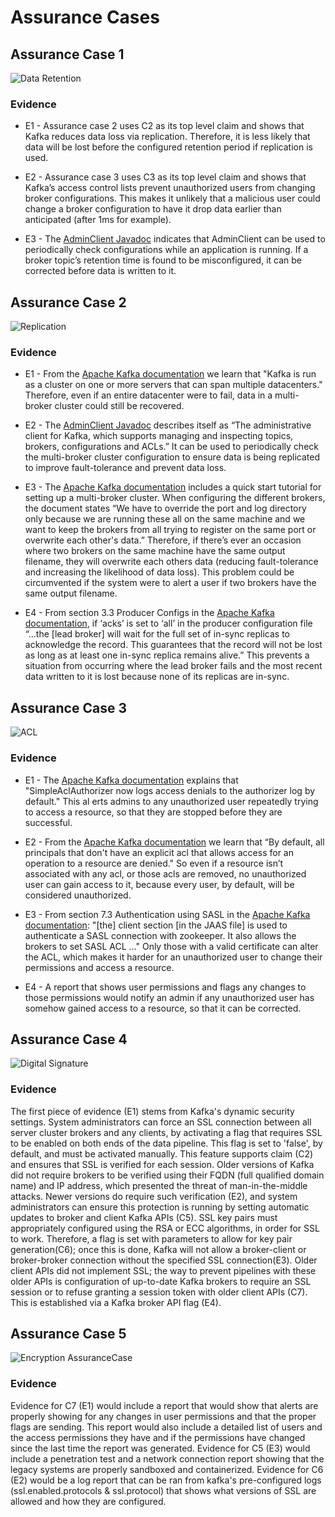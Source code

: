 # Assurance Cases

## Assurance Case 1

![Data Retention](images/AssuranceCase_DataRetention.png)

### Evidence

* E1 - Assurance case 2 uses C2 as its top level claim and shows that Kafka reduces data loss via replication. Therefore, it is less likely that data will be lost before the configured retention period if replication is used. 

* E2 - Assurance case 3 uses C3 as its top level claim and shows that Kafka’s access control lists prevent unauthorized users from changing broker configurations. This makes it unlikely that a malicious user could change a broker configuration to have it drop data earlier than anticipated (after 1ms for example).

* E3 - The [AdminClient Javadoc](https://kafka.apache.org/23/javadoc/index.html?org/apache/kafka/clients/admin/AdminClient.html) indicates that AdminClient can be used to periodically check configurations while an application is running. If a broker topic’s retention time is found to be misconfigured, it can be corrected before data is written to it.

## Assurance Case 2

![Replication](images/AssuranceCase_Replication.jpg)

### Evidence

* E1 - From the [Apache Kafka documentation](https://kafka.apache.org/documentation/) we learn that "Kafka is run as a cluster on one or more servers that can span multiple datacenters." Therefore, even if an entire datacenter were to fail, data in a multi-broker cluster could still be recovered.

* E2 - The [AdminClient Javadoc](https://kafka.apache.org/23/javadoc/index.html?org/apache/kafka/clients/admin/AdminClient.html) describes itself as “The administrative client for Kafka, which supports managing and inspecting topics, brokers, configurations and ACLs.” It can be used to periodically check the multi-broker cluster configuration to ensure data is being replicated to improve fault-tolerance and prevent data loss.

* E3 - The [Apache Kafka documentation](https://kafka.apache.org/documentation/) includes a quick start tutorial for setting up a multi-broker cluster. When configuring the different brokers, the document states “We have to override the port and log directory only because we are running these all on the same machine and we want to keep the brokers from all trying to register on the same port or overwrite each other's data.” Therefore, if there’s ever an occasion where two brokers on the same machine have the same output filename, they will overwrite each others data (reducing fault-tolerance and increasing the likelihood of data loss). This problem could be circumvented if the system were to alert a user if two brokers have the same output filename.

* E4 - From section 3.3 Producer Configs in the [Apache Kafka documentation](https://kafka.apache.org/documentation/), if ‘acks’ is set to ‘all’ in the producer configuration file “…the [lead broker] will wait for the full set of in-sync replicas to acknowledge the record. This guarantees that the record will not be lost as long as at least one in-sync replica remains alive.” This prevents a situation from occurring where the lead broker fails and the most recent data written to it is lost because none of its replicas are in-sync.

## Assurance Case 3

![ACL](images/AssuranceCase_ACL.png)

### Evidence

* E1 - The [Apache Kafka documentation](https://kafka.apache.org/documentation/) explains that "SimpleAclAuthorizer now logs access denials to the authorizer log by default." This al   erts admins to any unauthorized user repeatedly trying to access a resource, so that they are stopped before they are successful.

* E2 - From the [Apache Kafka documentation](https://kafka.apache.org/documentation/) we learn that “By default, all principals that don't have an explicit acl that allows access for an operation to a resource are denied." So even if a resource isn’t associated with any acl, or those acls are removed, no unauthorized user can gain access to it, because every user, by default, will be considered unauthorized.

* E3 - From section 7.3 Authentication using SASL in the [Apache Kafka documentation](https://kafka.apache.org/documentation/): "[the] client section [in the JAAS file] is used to authenticate a SASL connection with zookeeper. It also allows the brokers to set SASL ACL ..." Only those with a valid certificate can alter the ACL, which makes it harder for an unauthorized user to change their permissions and access a resource.

* E4 - A report that shows user permissions and flags any changes to those permissions would notify an admin if any unauthorized user has somehow gained access to a resource, so that it can be corrected.

## Assurance Case 4

![Digital Signature](images/AssuranceCase_Digital_Signatures.png)

### Evidence

The first piece of evidence (E1) stems from Kafka's dynamic security settings.  System administrators can force an SSL connection between all server cluster brokers and any clients, by activating a flag that requires SSL to be enabled on both ends of the data pipeline.  This flag is set to 'false', by default, and must be activated manually.  This feature supports claim (C2) and ensures that SSL is verified for each session.
Older versions of Kafka did not require brokers to be verified using their FQDN (full qualified domain name) and IP address, which presented the threat of man-in-the-middle attacks. Newer versions do require such verification (E2), and system administrators can ensure this protection is running by setting automatic updates to broker and client Kafka APIs (C5). SSL key pairs must appropriately configured using the RSA or ECC algorithms, in order for SSL to work. Therefore, a flag is set with parameters to allow for key pair generation(C6); once this is done, Kafka will not allow a broker-client or broker-broker connection without the specified SSL connection(E3). Older client APIs did not implement SSL; the way to prevent pipelines with these older APIs is configuration of up-to-date Kafka brokers to require an SSL session or to refuse granting a session token with older client APIs (C7). This is established via a Kafka broker API flag (E4).

## Assurance Case 5

![Encryption AssuranceCase](images/AssuranceCase_Encryption.jpeg)

### Evidence

Evidence for C7 (E1) would include a report that would show that alerts are properly showing for any changes in user permissions and that the proper flags are sending. This report would also include a detailed list of users and the access permissions they have and if the permissions have changed since the last time the report was generated. Evidence for C5 (E3) would include a penetration test and a network connection report showing that the legacy systems are properly sandboxed and containerized. Evidence for C6 (E2) would be a log report that can be ran from kafka's pre-configured logs (ssl.enabled.protocols & ssl.protocol) that shows what versions of SSL are allowed and how they are configured. 


